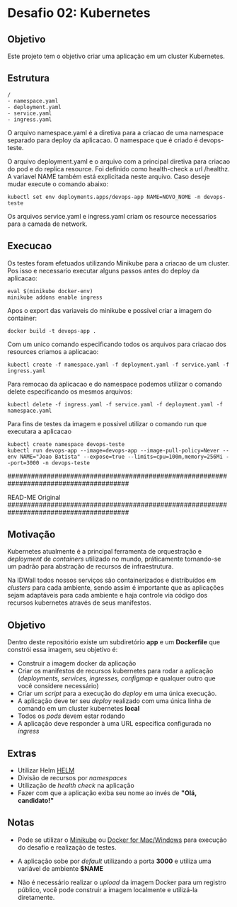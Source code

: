 # Desafio 02: Kubernetes
## Objetivo
Este projeto tem o objetivo criar uma aplicação em um cluster Kubernetes.

## Estrutura
```
/
- namespace.yaml
- deployment.yaml
- service.yaml 
- ingress.yaml
```

O arquivo namespace.yaml é a diretiva para a criacao de uma namespace separado para deploy da aplicacao. O namespace que é criado é devops-teste. 

O arquivo deployment.yaml e o arquivo com a principal diretiva para criacao do pod e do replica resource. Foi definido como health-check a url /healthz. A variavel NAME também está explicitada neste arquivo. Caso deseje mudar execute o comando abaixo:
```
kubectl set env deployments.apps/devops-app NAME=NOVO_NOME -n devops-teste
```

Os arquivos service.yaml e ingress.yaml criam os resource necessarios para a camada de network.

## Execucao
Os testes foram efetuados utilizando Minikube para a criacao de um cluster. Pos isso e necessario executar alguns passos antes do deploy da aplicacao:
``` 
eval $(minikube docker-env)
minikube addons enable ingress
```

Apos o export das variaveis do minikube e possivel criar a imagem do container:
```
docker build -t devops-app .
```

Com um unico comando especificando todos os arquivos para criacao dos resources criamos a aplicacao:
```
kubectl create -f namespace.yaml -f deployment.yaml -f service.yaml -f ingress.yaml
```

Para remocao da aplicacao e do namespace podemos utilizar o comando delete especificando os mesmos arquivos:
```
kubectl delete -f ingress.yaml -f service.yaml -f deployment.yaml -f namespace.yaml
```

Para fins de testes da imagem e possivel utilizar o comando run que executara a aplicacao
```
kubectl create namespace devops-teste
kubectl run devops-app --image=devops-app --image-pull-policy=Never --env NAME="Joao Batista" --expose=true --limits=cpu=100m,memory=256Mi --port=3000 -n devops-teste
```

#######################################################################################

READ-ME Original
#######################################################################################
## Motivação

Kubernetes atualmente é a principal ferramenta de orquestração e _deployment_ de _containers_ utilizado no mundo, práticamente tornando-se um padrão para abstração de recursos de infraestrutura. 

Na IDWall todos nossos serviços são containerizados e distribuídos em _clusters_ para cada ambiente, sendo assim é importante que as aplicações sejam adaptáveis para cada ambiente e haja controle via código dos recursos kubernetes através de seus manifestos. 

## Objetivo
Dentro deste repositório existe um subdiretório **app** e um **Dockerfile** que constrói essa imagem, seu objetivo é:

- Construir a imagem docker da aplicação
- Criar os manifestos de recursos kubernetes para rodar a aplicação (_deployments, services, ingresses, configmap_ e qualquer outro que você considere necessário)
- Criar um _script_ para a execução do _deploy_ em uma única execução.
- A aplicação deve ter seu _deploy_ realizado com uma única linha de comando em um cluster kubernetes **local**
- Todos os _pods_ devem estar rodando
- A aplicação deve responder à uma URL específica configurada no _ingress_


## Extras 
- Utilizar Helm [HELM](https://helm.sh)
- Divisão de recursos por _namespaces_
- Utilização de _health check_ na aplicação
- Fazer com que a aplicação exiba seu nome ao invés de **"Olá, candidato!"**

## Notas

* Pode se utilizar o [Minikube](https://github.com/kubernetes/minikube) ou [Docker for Mac/Windows](https://docs.docker.com/docker-for-mac/) para execução do desafio e realização de testes.

* A aplicação sobe por _default_ utilizando a porta **3000** e utiliza uma variável de ambiente **$NAME**

* Não é necessário realizar o _upload_ da imagem Docker para um registro público, você pode construir a imagem localmente e utilizá-la diretamente.
